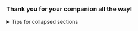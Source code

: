 ### Thank you for your companion all the way!


<!--
### Hi there 👋
**oldgerman/oldgerman** is a ✨ _special_ ✨ repository because its `README.md` (this file) appears on your GitHub profile.

Here are some ideas to get you started:

- 🔭 I’m currently working on ...
- 🌱 I’m currently learning ...
- 👯 I’m looking to collaborate on ...
- 🤔 I’m looking for help with ...
- 💬 Ask me about ...
- 📫 How to reach me: ...
- 😄 Pronouns: ...
- ⚡ Fun fact: ...
-->

<!-- 
Github使用带 <details> 标记的折叠部分信息来简化 Markdown 
https://docs.github.com/zh/get-started/writing-on-github/working-with-advanced-formatting/organizing-information-with-collapsed-sections
--!>
<details>

<summary>Tips for collapsed sections</summary>

<!-- 
Github统计卡片: 显示Stats
https://github.com/anuraghazra/github-readme-stats/blob/master/docs/readme_cn.md 
-->
<!-- Github统计卡片: 显示常用的编程语言 -->
<!--
![OldGerman's Most used languages](https://github-readme-stats.vercel.app/api/top-langs?username=oldgerman&show_icons=true&count_private=true&theme=gotham)
-->
[![OldGerman's GitHub stats](https://github-readme-stats.vercel.app/api?username=oldgerman)](https://github.com/anuraghazra/github-readme-stats)![OldGerman's Most used languages](https://github-readme-stats.vercel.app/api/top-langs/?username=oldgerman&layout=compact&hide_border=true&langs_count=10)

</details>
